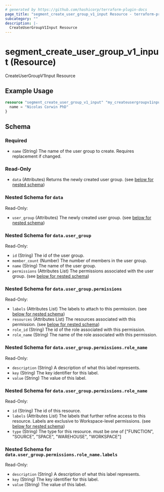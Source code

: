 ```yaml
---
# generated by https://github.com/hashicorp/terraform-plugin-docs
page_title: "segment_create_user_group_v1_input Resource - terraform-provider-segment"
subcategory: ""
description: |-
  CreateUserGroupV1Input Resource
---
```


# segment_create_user_group_v1_input (Resource)

CreateUserGroupV1Input Resource

## Example Usage

```terraform
resource "segment_create_user_group_v1_input" "my_createusergroupv1input" {
  name = "Nicolas Corwin PhD"
}
```

<!-- schema generated by tfplugindocs -->
## Schema

### Required

- `name` (String) The name of the user group to create. Requires replacement if changed.

### Read-Only

- `data` (Attributes) Returns the newly created user group. (see [below for nested schema](#nestedatt--data))

<a id="nestedatt--data"></a>
### Nested Schema for `data`

Read-Only:

- `user_group` (Attributes) The newly created user group. (see [below for nested schema](#nestedatt--data--user_group))

<a id="nestedatt--data--user_group"></a>
### Nested Schema for `data.user_group`

Read-Only:

- `id` (String) The id of the user group.
- `member_count` (Number) The number of members in the user group.
- `name` (String) The name of the user group.
- `permissions` (Attributes List) The permissions associated with the user group. (see [below for nested schema](#nestedatt--data--user_group--permissions))

<a id="nestedatt--data--user_group--permissions"></a>
### Nested Schema for `data.user_group.permissions`

Read-Only:

- `labels` (Attributes List) The labels to attach to this permission. (see [below for nested schema](#nestedatt--data--user_group--permissions--labels))
- `resources` (Attributes List) The resources associated with this permission. (see [below for nested schema](#nestedatt--data--user_group--permissions--resources))
- `role_id` (String) The id of the role associated with this permission.
- `role_name` (String) The name of the role associated with this permission.

<a id="nestedatt--data--user_group--permissions--labels"></a>
### Nested Schema for `data.user_group.permissions.role_name`

Read-Only:

- `description` (String) A description of what this label represents.
- `key` (String) The key identifier for this label.
- `value` (String) The value of this label.


<a id="nestedatt--data--user_group--permissions--resources"></a>
### Nested Schema for `data.user_group.permissions.role_name`

Read-Only:

- `id` (String) The id of this resource.
- `labels` (Attributes List) The labels that further refine access to this resource. Labels are exclusive to Workspace-level permissions. (see [below for nested schema](#nestedatt--data--user_group--permissions--role_name--labels))
- `type` (String) The type for this resource. must be one of ["FUNCTION", "SOURCE", "SPACE", "WAREHOUSE", "WORKSPACE"]

<a id="nestedatt--data--user_group--permissions--role_name--labels"></a>
### Nested Schema for `data.user_group.permissions.role_name.labels`

Read-Only:

- `description` (String) A description of what this label represents.
- `key` (String) The key identifier for this label.
- `value` (String) The value of this label.


